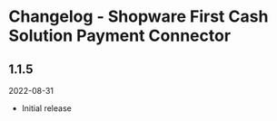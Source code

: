 # Changelog - Shopware First Cash Solution Payment Connector

## 1.1.5
2022-08-31
* Initial release
